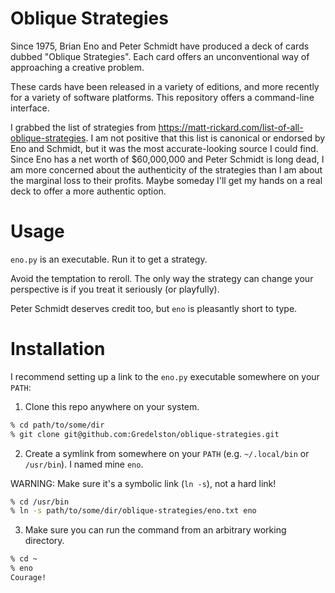 # Oblique Strategies

Since 1975, Brian Eno and Peter Schmidt have produced a deck of cards dubbed
"Oblique Strategies". Each card offers an unconventional way of approaching a
creative problem.

These cards have been released in a variety of editions, and more recently for a
variety of software platforms. This repository offers a command-line interface.

I grabbed the list of strategies from
https://matt-rickard.com/list-of-all-oblique-strategies. I am not positive that 
this list is canonical or endorsed by Eno and Schmidt, but it was the most
accurate-looking source I could find. Since Eno has a net worth of $60,000,000
and Peter Schmidt is long dead, I am more concerned about the authenticity of
the strategies than I am about the marginal loss to their profits. Maybe someday
I'll get my hands on a real deck to offer a more authentic option.

# Usage

`eno.py` is an executable. Run it to get a strategy.

Avoid the temptation to reroll. The only way the strategy can change your
perspective is if you treat it seriously (or playfully).

Peter Schmidt deserves credit too, but `eno` is pleasantly short to type.

# Installation

I recommend setting up a link to the `eno.py` executable somewhere on your
`PATH`:

1.  Clone this repo anywhere on your system.

```bash
% cd path/to/some/dir
% git clone git@github.com:Gredelston/oblique-strategies.git
```

2.  Create a symlink from somewhere on your `PATH` (e.g. `~/.local/bin` or
`/usr/bin`). I named mine `eno`.

WARNING: Make sure it's a symbolic link (`ln -s`), not a hard link!

```bash
% cd /usr/bin
% ln -s path/to/some/dir/oblique-strategies/eno.txt eno
```

3.  Make sure you can run the command from an arbitrary working directory.

```bash
% cd ~
% eno
Courage!
```


